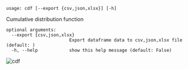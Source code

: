 ```text
usage: cdf [--export {csv,json,xlsx}] [-h]
```

Cumulative distribution function

```
optional arguments:
  --export {csv,json,xlsx}
                        Export dataframe data to csv,json,xlsx file (default: )
  -h, --help            show this help message (default: False)
```

![cdf](https://user-images.githubusercontent.com/25267873/112729910-75a1cf80-8f26-11eb-801a-2b44b193022b.png)
